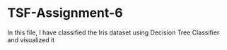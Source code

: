 # TSF-Assignment-6
In this file, I have classified the Iris dataset using Decision Tree Classifier and visualized it
